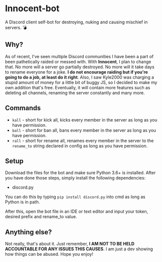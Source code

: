 # Innocent-bot

A Discord client self-bot for destroying, nuking and causing mischief in servers. 💣

## Why?

As of recent, I've seen multiple Discord communities I have been a part of been pathetically raided or messed with. With **Innocent**, I plan to change that. No more will a server go partially destroyed. No more will it take days to rename everyone for a joke. **__I do not encourage raiding but if you're going to do a job, at least do it right__**. Also, I saw Kyle2000 was charging a stupid amount of money for a little bit of buggy JS, so I decided to make my own addition that's free. Eventually, it will contain more features such as deleting all channels, renaming the server constantly and many more.

## Commands

* `kall` - short for kick all, kicks every member in the server as long as you have permission.
* `ball` - short for ban all, bans every member in the server as long as you have permission.
* `rall` - short for rename all, renames every member in the server to the `rename_to` string declared in config as long as you have permission.

## Setup
Download the files for the bot and make sure Python 3.6+ is installed.
After you have done those steps, simply install the following dependencies:

* discord.py

You can do this by typing `pip install discord.py` into cmd as long as Python is in path.

After this, open the bot file in an IDE or text editor and input your token, desired prefix and rename_to value.

## Anything else?

Not really, that's about it. Just remember, **I AM NOT TO BE HELD ACCOUNTABLE FOR ANY ISSUES THIS CAUSES**. I am just a dev showing how things can be abused. Hope you enjoy!